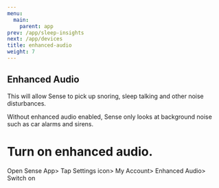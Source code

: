 ```yaml
---
menu:
  main:
    parent: app
prev: /app/sleep-insights
next: /app/devices
title: enhanced-audio
weight: 7
---
```


## Enhanced Audio


This will allow Sense to pick up snoring, sleep talking and other noise disturbances.


Without enhanced audio enabled, Sense only looks at background noise such as car alarms and sirens.


# Turn on enhanced audio.


Open Sense App> Tap Settings icon> My Account> Enhanced Audio> Switch on

